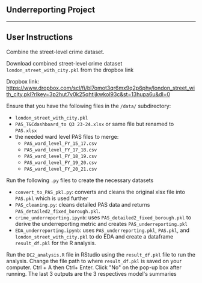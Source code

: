  Underreporting Project
---

---
## User Instructions



Combine the street-level crime dataset.

Download combined street-level crime dataset ``london_street_with_city.pkl`` from the dropbox link

Dropbox link: https://www.dropbox.com/scl/fi/bl7omot3qr6mx9q2p6phy/london_street_with_city.pkl?rlkey=3p2hut7v0k25qhtijkwkol93c&st=13hupa6u&dl=0

Ensure that you have the following files in the ``/data/`` subdirectory:
- ``london_street_with_city.pkl`` 
- ``PAS_T&Cdashboard_to Q3 23-24.xlsx`` or same file but renamed to ``PAS.xlsx``
-  the needed ward level PAS files to merge:
    - ``PAS_ward_level_FY_15_17.csv`` 
    - ``PAS_ward_level_FY_17_18.csv``
    - ``PAS_ward_level_FY_18_19.csv``
    - ``PAS_ward_level_FY_19_20.csv``
    - ``PAS_ward_level_FY_20_21.csv``

Run the following ``.py`` files to create the necessary datasets
-  ``convert_to_PAS_pkl.py``: converts and cleans the original xlsx file into ``PAS.pkl`` which is used further
-  ``PAS_cleaning.py``: cleans detailed PAS data and returns ``PAS_detailed2_fixed_borough.pkl``.
-  ``crime_underreporting.ipynb``: uses ``PAS_detailed2_fixed_borough.pkl`` to derive the underreporting metric and creates ``PAS_underreporting.pkl``
-  ``EDA_underreporting.ipynb``: uses ``PAS_underreporting.pkl``, ``PAS.pkl``, and ``london_street_with_city.pkl`` to do EDA and create a dataframe ``result_df.pkl`` for the R analysis.

Run the ``DC2_analysis.R`` file in RStudio using the ``result_df.pkl`` file to run the analysis. Change the file path to where ``result_df.pkl`` is saved on your computer. 
Ctrl + A then Ctrl+ Enter. Click "No" on the pop-up box after running. The last 3 outputs are the 3 respectives model's summaries
